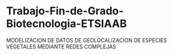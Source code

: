 # Trabajo-Fin-de-Grado-Biotecnologia-ETSIAAB
MODELIZACION DE DATOS DE GEOLOCALIZACION DE ESPECIES VEGETALES MEDIANTE REDES COMPLEJAS
